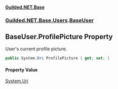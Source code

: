 
#### [Guilded.NET.Base](index 'index')
### [Guilded.NET.Base.Users](index#Guilded_NET_Base_Users 'Guilded.NET.Base.Users').[BaseUser](BaseUser 'Guilded.NET.Base.Users.BaseUser')
## BaseUser.ProfilePicture Property
User's current profile picture.  
```csharp
public System.Uri ProfilePicture { get; set; }
```

#### Property Value
[System.Uri](https://docs.microsoft.com/en-us/dotnet/api/System.Uri 'System.Uri')
